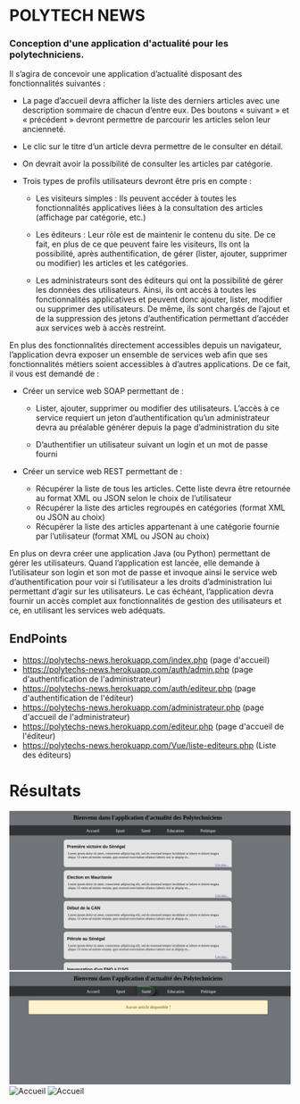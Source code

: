 # POLYTECH NEWS
### Conception d'une application d'actualité pour les polytechniciens.

Il s’agira de concevoir une application d’actualité disposant des fonctionnalités suivantes : 

- La page d’accueil devra afficher la liste des derniers articles avec une description sommaire de chacun d’entre eux. Des boutons « suivant » et « précédent » devront permettre de parcourir les articles selon leur ancienneté.

- Le clic sur le titre d’un article devra permettre de le consulter en détail.

- On devrait avoir la possibilité de consulter les articles par catégorie.

- Trois types de profils utilisateurs devront être pris en compte :

  - Les visiteurs simples : Ils peuvent accéder à toutes les fonctionnalités applicatives liées à la consultation des articles (affichage par catégorie, etc.)
 
  - Les éditeurs : Leur rôle est de maintenir le contenu du site. De ce fait, en plus de ce que peuvent faire les visiteurs, Ils ont la possibilité, après authentification, de gérer (lister, ajouter, supprimer ou modifier) les articles et les catégories.

  - Les administrateurs sont des éditeurs qui ont la possibilité de gérer les données des utilisateurs. Ainsi, ils ont accès à toutes les fonctionnalités applicatives et peuvent donc ajouter, lister, modifier ou supprimer des utilisateurs. De même, ils sont chargés de l’ajout et de la suppression des jetons d’authentification permettant d’accéder aux services web à accès restreint.

En plus des fonctionnalités directement accessibles depuis un navigateur, l’application devra exposer un ensemble de services web afin que ses fonctionnalités métiers soient accessibles à d’autres applications. De ce fait, il vous est demandé de :

- Créer un service web SOAP permettant de :

  - Lister, ajouter, supprimer ou modifier des utilisateurs. L’accès à ce service requiert un jeton d’authentification qu’un administrateur devra au préalable générer depuis la page d’administration du site
  
  - D’authentifier un utilisateur suivant un login et un mot de passe fourni 

- Créer un service web REST permettant de :

  - Récupérer la liste de tous les articles. Cette liste devra être retournée au format XML ou JSON selon le choix de l’utilisateur
  - Récupérer la liste des articles regroupés en catégories (format XML ou JSON au choix)
  - Récupérer la liste des articles appartenant à une catégorie fournie par l’utilisateur (format XML ou JSON au choix)

En plus on devra créer une application Java (ou Python) permettant de gérer les utilisateurs. Quand l’application est lancée, elle demande à l’utilisateur son login et son mot de passe et invoque ainsi le service web d’authentification pour voir si l’utilisateur a les droits d’administration lui permettant d’agir sur les
utilisateurs. Le cas échéant, l’application devra fournir un accès complet aux fonctionnalités de gestion des utilisateurs et ce, en utilisant les services web adéquats.

## EndPoints 
- https://polytechs-news.herokuapp.com/index.php (page d'accueil)
- https://polytechs-news.herokuapp.com/auth/admin.php (page d'authentification de l'administrateur)
- https://polytechs-news.herokuapp.com/auth/editeur.php (page d'authentification de l'éditeur)
- https://polytechs-news.herokuapp.com/administrateur.php (page d'accueil de l'administrateur)
- https://polytechs-news.herokuapp.com/editeur.php (page d'accueil de l'éditeur)
- https://polytechs-news.herokuapp.com/Vue/liste-editeurs.php (Liste des éditeurs)



# Résultats 
![Accueil](captures/accueil1.png) 
![Accueil](captures/accueil2.png) 
![Accueil](captures/accueil3.png) 
![Accueil](captures/accueil4.png) 





















